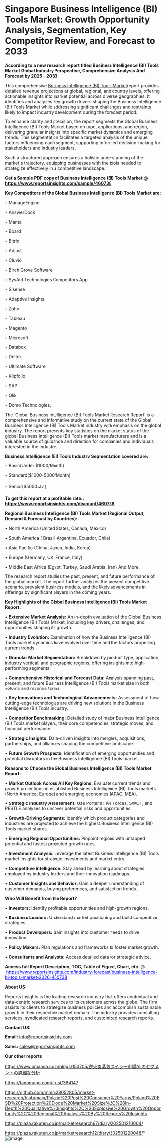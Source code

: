 # Singapore Business Intelligence (BI) Tools Market: Growth Opportunity Analysis, Segmentation, Key Competitor Review, and Forecast to 2033

<strong>According to a new research report titled Business Intelligence (BI) Tools Market Global Industry Perspective, Comprehensive Analysis And Forecast by 2025 – 2033</strong>

This comprehensive <a href=https://www.reportsinsights.com/sample/460738>Business Intelligence (BI) Tools Market</a>report provides detailed revenue projections at global, regional, and country levels, offering actionable insights into market potential across diverse geographies. It identifies and analyzes key growth drivers shaping the Business Intelligence (BI) Tools Market while addressing significant challenges and restraints likely to impact industry development during the forecast period.

To enhance clarity and precision, the report segments the Global Business Intelligence (BI) Tools Market based on type, applications, and region, delivering granular insights into specific market dynamics and emerging trends. This segmentation facilitates a targeted analysis of the unique factors influencing each segment, supporting informed decision-making for stakeholders and industry leaders.

Such a structured approach ensures a holistic understanding of the market's trajectory, equipping businesses with the tools needed to strategize effectively in a competitive landscape.

<strong>Get a Sample PDF copy of Business Intelligence (BI) Tools Market </strong><strong>@<a href=https://www.reportsinsights.com/sample/460738 style=color:#0000ff;> https://www.reportsinsights.com/sample/460738</a></strong></font>

<strong>Key Competitors of the Global Business Intelligence (BI) Tools Market are:</strong>

‣ ManageEngine

‣ AnswerDock

‣ Manta

‣ Board

‣ Bitrix

‣ Adjust

‣ Cluvio

‣ Birch Grove Software

‣ SysAid Technologies Competitors App

‣ Sisense

‣ Adaptive Insights

‣ Zoho

‣ Tableau

‣ Magento

‣ Microsoft

‣ Databox

‣ Deltek

‣ Ultimate Software

‣ Klipfolio

‣ SAP

‣ Qlik

‣ Domo Technologies,

The ‘Global Business Intelligence (BI) Tools Market Research Report’ is a comprehensive and informative study on the current state of the Global Business Intelligence (BI) Tools Market industry with emphasis on the global industry. The report presents key statistics on the market status of the global Business Intelligence (BI) Tools market manufacturers and is a valuable source of guidance and direction for companies and individuals interested in the industry.

<strong>Business Intelligence (BI) Tools Industry Segmentation covered are:</strong>

‣ Basic(Under $1000/Month)

‣ Standard($1000-5000/Month)

‣ Senior($5000ﳊ➶)

<strong>To get this report at a profitable rate.: <a href=https://www.reportsinsights.com/discount/460738 style=color:#0000ff;>https://www.reportsinsights.com/discount/460738</a></strong></font>

<strong>Regional Business Intelligence (BI) Tools Market (Regional Output, Demand &amp; Forecast by Countries):-</strong>

• North America (United States, Canada, Mexico)

• South America ( Brazil, Argentina, Ecuador, Chile)

• Asia Pacific (China, Japan, India, Korea)

• Europe (Germany, UK, France, Italy)

• Middle East Africa (Egypt, Turkey, Saudi Arabia, Iran) And More.

The research report studies the past, present, and future performance of the global market. The report further analyzes the present competitive scenario, prevalent business models, and the likely advancements in offerings by significant players in the coming years.

<strong>Key Highlights of the Global Business Intelligence (BI) Tools Market Report:</strong>

• <strong>Extensive Market Analysis:</strong> An in-depth evaluation of the Global Business Intelligence (BI) Tools Market, including key drivers, challenges, and opportunities shaping its growth.

• <strong>Industry Evolution:</strong> Examination of how the Business Intelligence (BI) Tools market dynamics have evolved over time and the factors propelling current trends.

• <strong>Granular Market Segmentation:</strong> Breakdown by product type, application, industry vertical, and geographic regions, offering insights into high-performing segments.

• <strong>Comprehensive Historical and Forecast Data:</strong> Analysis spanning past, present, and future Business Intelligence (BI) Tools market size in both volume and revenue terms.

• <strong>Key Innovations and Technological Advancements:</strong> Assessment of how cutting-edge technologies are driving new solutions in the Business Intelligence (BI) Tools industry.

• <strong>Competitor Benchmarking:</strong> Detailed study of major Business Intelligence (BI) Tools market players, their core competencies, strategic moves, and financial performance.

• <strong>Strategic Insights:</strong> Data-driven insights into mergers, acquisitions, partnerships, and alliances shaping the competitive landscape.

• <strong>Future Growth Prospects:</strong> Identification of emerging opportunities and potential disruptors in the Business Intelligence (BI) Tools market.

<strong>Reasons to Choose the Global Business Intelligence (BI) Tools Market Report:</strong>

• <strong>Market Outlook Across All Key Regions:</strong> Evaluate current trends and growth projections in established Business Intelligence (BI) Tools markets (North America, Europe) and emerging economies (APAC, MEA).

• <strong>Strategic Industry Assessment:</strong> Use Porter’s Five Forces, SWOT, and PESTLE analyses to uncover potential risks and opportunities.

• <strong>Growth-Driving Segments:</strong> Identify which product categories and industries are projected to achieve the highest Business Intelligence (BI) Tools market shares.

• <strong>Emerging Regional Opportunities:</strong> Pinpoint regions with untapped potential and fastest projected growth rates.

• <strong>Investment Analysis:</strong> Leverage the latest Business Intelligence (BI) Tools market insights for strategic investments and market entry.

• <strong>Competitive Intelligence:</strong> Stay ahead by learning about strategies employed by industry leaders and their innovation roadmaps.

• <strong>Customer Insights and Behavior:</strong> Gain a deeper understanding of customer demands, buying preferences, and satisfaction trends.

<strong>Who Will Benefit from the Report?</strong>

• <strong>Investors:</strong> Identify profitable opportunities and high-growth regions.

• <strong>Business Leaders:</strong> Understand market positioning and build competitive strategies.

• <strong>Product Developers:</strong> Gain insights into customer needs to drive innovation.

• <strong>Policy Makers:</strong> Plan regulations and frameworks to foster market growth.

• <strong>Consultants and Analysts:</strong> Access detailed data for strategic advice.
</ul>
<strong>Access full Report Description, TOC, Table of Figure, Chart, etc. </strong>@  <a href=https://www.reportsinsights.com/industry-forecast/business-intelligence-bi-tools-market-2026-460738 style=color:#0000ff;>https://www.reportsinsights.com/industry-forecast/business-intelligence-bi-tools-market-2026-460738</a></font>

<strong><strong>About US</strong>:</strong>

Reports Insights is the leading research industry that offers contextual and data-centric research services to its customers across the globe. The firm assists its clients to strategize business policies and accomplish sustainable growth in their respective market domain. The industry provides consulting services, syndicated research reports, and customized research reports.

<strong>Contact US:</strong>

<p class=""""><b>Email:</b> <a href=mailto:info@reportsinsights.com>info@reportsinsights.com</a></p>
<p class=""""><b>Sales:</b> <a href=mailto:sales@reportsinsights.com>sales@reportsinsights.com</a></p>

<strong>Our other reports</strong>

<a href=https://www.omaada.com/blogs/153705/逆火炎蒸気ボイラー市場Allのセグメントの詳細な分析>https://www.omaada.com/blogs/153705/逆火炎蒸気ボイラー市場Allのセグメントの詳細な分析</a>

<a href=https://tanomuno.com/illust/384147>https://tanomuno.com/illust/384147</a>

<a href=https://github.com/mmm28052805/market-research/blob/main/Poland%20Post%20Consumer%20Yarns/Poland%20ESD%20Protection%20Diode%20Market%20Size%2C%20In-Depth%20Qualitative%20Insights%2C%20Explosive%20Growth%20Opportunity%2C%20Regional%20Analysis%20By%20Reports%20Insights>https://github.com/mmm28052805/market-research/blob/main/Poland%20Post%20Consumer%20Yarns/Poland%20ESD%20Protection%20Diode%20Market%20Size%2C%20In-Depth%20Qualitative%20Insights%2C%20Explosive%20Growth%20Opportunity%2C%20Regional%20Analysis%20By%20Reports%20Insights</a>

<a href=https://plaza.rakuten.co.jp/marketresearch67/diary/202501210004/>https://plaza.rakuten.co.jp/marketresearch67/diary/202501210004/</a>

<a href=https://plaza.rakuten.co.jp/marketresearch12/diary/202501220048/>https://plaza.rakuten.co.jp/marketresearch12/diary/202501220048/</a>"
![image](https://github.com/user-attachments/assets/5a011c91-b5dc-4a6d-9d9c-0346be51f8be)

